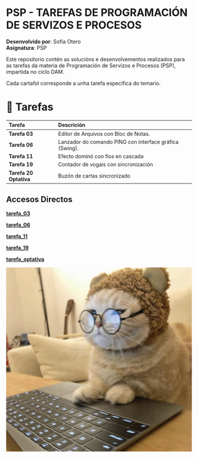 

# PSP - TAREFAS DE PROGRAMACIÓN DE SERVIZOS E PROCESOS
**Desenvolvido por**: Sofía Otero  
**Asignatura**: PSP

Este repositorio contén as solucións e desenvolvementos realizados para as tarefas da materia de Programación de Servizos e Procesos (PSP), impartida no ciclo DAM.

Cada cartafol corresponde a unha tarefa específica do temario.
# 📂 Tarefas

| Tarefa | Descrición |
| :--- | :--- |
| **Tarefa 03** | Editor de Arquivos con Bloc de Notas. |
| **Tarefa 06** | Lanzador do comando PING con interface gráfica (Swing). |
| **Tarefa 11** | Efecto dominó con fíos en cascada |
| **Tarefa 19** | Contador de vogais con sincronización |
| **Tarefa 20 Optativa** | Buzón de cartas sincronizado |

## Accesos Directos

**[tarefa_03](tarefa_03)**

**[tarefa_06](tarefa_06)**

**[tarefa_11](tarefa_11)**

**[tarefa_19](tarefa_19)**

**[tarefa_optativa](tarefa_optativa)**

![gato.jpg](gato.jpg)


